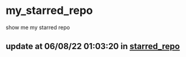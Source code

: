 # my_starred_repo
show me my starred repo

update at 06/08/22 01:03:20 in [starred_repo](./index.html)
---

